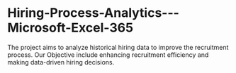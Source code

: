 # Hiring-Process-Analytics---Microsoft-Excel-365
The project aims to analyze historical hiring data to improve the recruitment process. Our Objective include enhancing recruitment efficiency and making data-driven hiring decisions.
